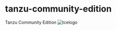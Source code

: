 # tanzu-community-edition
Tanzu Community Edition
![tcelogo](https://github.com/ticveintitres/tanzu-community-edition/assets/153328087/5da85a89-0d92-43b4-9e10-36c541d188a8)
